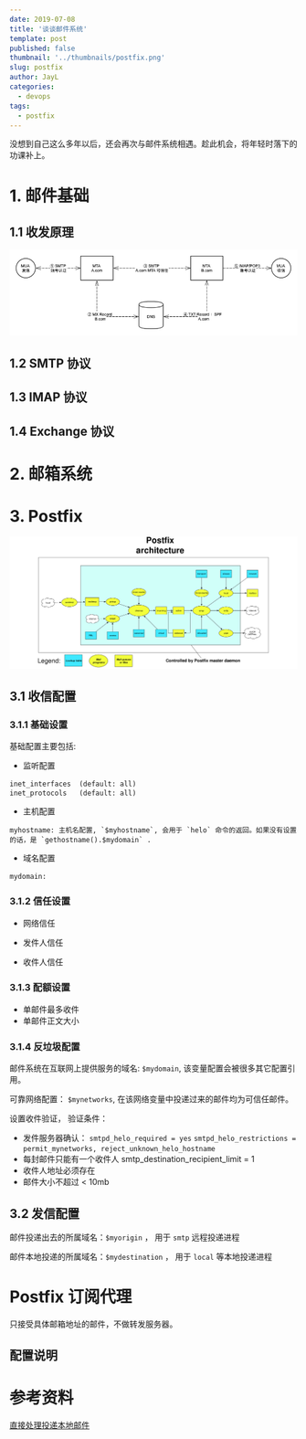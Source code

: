 ```yaml
---
date: 2019-07-08
title: '谈谈邮件系统'
template: post
published: false
thumbnail: '../thumbnails/postfix.png'
slug: postfix
author: JayL
categories:
  - devops
tags:
  - postfix
---
```


没想到自己这么多年以后，还会再次与邮件系统相遇。趁此机会，将年轻时落下的功课补上。

# 1. 邮件基础

## 1.1 收发原理

![](../images/smtp.png)

## 1.2 SMTP 协议

## 1.3 IMAP 协议

## 1.4 Exchange 协议

# 2. 邮箱系统

# 3. Postfix 



![](../images/postfix_architecture.png)



## 3.1 收信配置

### 3.1.1 基础设置

基础配置主要包括:

- 监听配置

````
inet_interfaces  (default: all)
inet_protocols   (default: all)
````

- 主机配置
````
myhostname: 主机名配置, `$myhostname`, 会用于 `helo` 命令的返回。如果没有设置的话，是 `gethostname().$mydomain` .
````
- 域名配置

````
mydomain: 
````

### 3.1.2 信任设置

- 网络信任



- 发件人信任
- 收件人信任

### 3.1.3 配额设置

- 单邮件最多收件
- 单邮件正文大小

### 3.1.4 反垃圾配置




邮件系统在互联网上提供服务的域名: `$mydomain`, 该变量配置会被很多其它配置引用。

可靠网络配置： `$mynetworks`, 在该网络变量中投递过来的邮件均为可信任邮件。

设置收件验证， 验证条件：

- 发件服务器确认：
  `smtpd_helo_required = yes`
  `smtpd_helo_restrictions = permit_mynetworks, reject_unknown_helo_hostname`
- 每封邮件只能有一个收件人 smtp_destination_recipient_limit = 1
- 收件人地址必须存在 
- 邮件大小不超过 < 10mb

## 3.2 发信配置

邮件投递出去的所属域名：`$myorigin` ， 用于 `smtp` 远程投递进程

邮件本地投递的所属域名：`$mydestination` ， 用于 `local` 等本地投递进程

# Postfix 订阅代理

只接受具体邮箱地址的邮件，不做转发服务器。


## 配置说明


# 参考资料

[直接处理投递本地邮件](http://www.postfix.org/MAILDROP_README.html#direct)